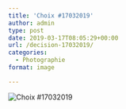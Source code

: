 ```yaml
---
title: 'Choix #17032019'
author: admin
type: post
date: 2019-03-17T08:05:29+00:00
url: /decision-17032019/
categories:
  - Photographie
format: image

---
```

![Choix #17032019](./img_0079.jpg)